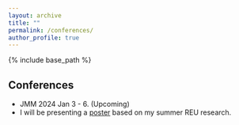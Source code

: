 ```yaml
---
layout: archive
title: ""
permalink: /conferences/
author_profile: true
---
```


{% include base_path %}

## Conferences
* JMM 2024 Jan 3 - 6. (Upcoming)
* I will be presenting a [poster](/files/Presentation__Apollonian_Circle_Packing___the_Local_Global_Conjecture.pdf) based on my summer REU research.


